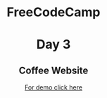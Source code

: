 <h1 align="center">FreeCodeCamp</h1>
<h1 align="center">Day 3</h1>
<h2 align="center">Coffee Website</h2>
<p align="center"><a href="https://splendorous-blancmange-12d31e.netlify.app/">For demo click here</a></p>
